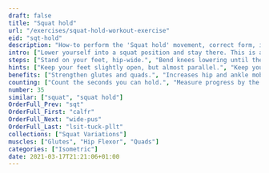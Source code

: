 ```yaml
---
draft: false
title: "Squat hold"
url: "/exercises/squat-hold-workout-exercise"
eid: "sqt-hold"
description: "How-to perform the 'Squat hold' movement, correct form, instructions and hints. Similar exercises, body parts activated, notes, tips and video demonstration"
intro: ["Lower yourself into a squat position and stay there. This is an isometric exercise, surprisingly hard after 1 or 2 minutes, unless you have strong quads and glutes."]
steps: ["Stand on your feet, hip-wide.", "Bend knees lowering until the quads are parallel to the ground.", "Stay in this position a few seconds or minutes."]
hints: ["Keep your feet slightly open, but almost parallel.", "Keep your body straight."]
benefits: ["Strengthen glutes and quads.", "Increases hip and ankle mobility.", "Its a discrete exercise that can be done everywhere."]
counting: ["Count the seconds you can hold.", "Measure progress by the duration you support.", "Set a challenge of 60 minutes accumulated for a month.", "Create the habit of doing this regularly, for example when preparing for your tv shows or waiting for the bus."]
number: 35
similar: ["squat", "squat hold"]
OrderFull_Prev: "sqt"
OrderFull_First: "calfr"
OrderFull_Next: "wide-pus"
OrderFull_Last: "lsit-tuck-pllt"
collections: ["Squat Variations"]
muscles: ["Glutes", "Hip Flexor", "Quads"]
categories: ["Isometric"]
date: 2021-03-17T21:21:06+01:00
---
```

